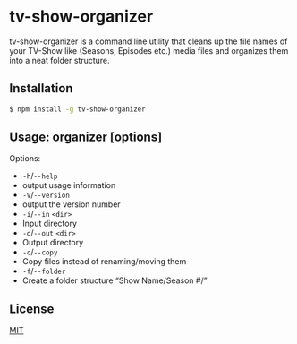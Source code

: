 # tv-show-organizer

tv-show-organizer is a command line utility that cleans up the file names of your TV-Show like (Seasons, Episodes etc.) media files and organizes them into a neat folder structure.

## Installation

```bash
$ npm install -g tv-show-organizer
```

## Usage: organizer [options]

Options:

-  `-h`/`--help`       
  - output usage information
-  `-V`/`--version`    
  - output the version number
-  `-i`/`--in` `<dir>`   
  - Input directory
-  `-o`/`--out` `<dir>`  
  - Output directory
-  `-c`/`--copy`
  - Copy files instead of renaming/moving them
-  `-f`/`--folder`     
  - Create a folder structure “Show Name/Season #/”

## License

[MIT](LICENSE)
